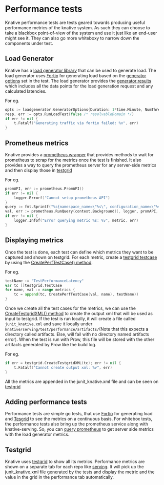 # Performance tests

Knative performance tests are tests geared towards producing useful performance
metrics of the knative system. As such they can choose to take a blackbox
point-of-view of the system and use it just like an end-user might see it. They
can also go more whiteboxy to narrow down the components under test.

## Load Generator

Knative has a [load generator library](https://github.com/knative/test-infra/tree/master/shared/loadgenerator)
that can be used to generate load. The load generator uses [Fortio](https://fortio.org/) for generating load based
on the [generator options](https://github.com/knative/test-infra/blob/master/shared/loadgenerator/loadgenerator.go)
set in the test. The load generator provides the [generator results](https://github.com/knative/test-infra/blob/master/shared/loadgenerator/loadgenerator.go)
which includes all the data points for the load generation request and any calculated latencies.

For eg.

```go
opts := loadgenerator.GeneratorOptions{Duration: 1*time.Minute, NumThreads: 1}
resp, err := opts.RunLoadTest(false /* resolvableDomain */)
if err != nil {
	t.Fatalf("Generating traffic via fortio failed: %v", err)
}
```

## Prometheus metrics

Knative provides a [prometheus wrapper](https://github.com/knative/test-infra/tree/master/shared/prometheus) that
provides methods to wait for prometheus to scrap for the metrics once the test is finished. It also provides a way
to query the prometheus server for any server-side metrics and then display those in [testgrid](#displaying-metrics)

For eg.
```go
promAPI, err := prometheus.PromAPI()
if err != nil {
	logger.Errorf("Cannot setup prometheus API")
}
query := fmt.Sprintf("%s{namespace_name=\"%s\", configuration_name=\"%s\", revision_name=\"%s\"},metric, test.ServingNamespace, names.Config, names.Revision)
val, err := prometheus.RunQuery(context.Background(), logger, promAPI, query)
if err != nil {
	logger.Infof("Error querying metric %s: %v", metric, err)
}
```

## Displaying metrics

Once the test is done, each test can define which metrics they want to be captured and shown on testgrid. For each 
metric, create a [testgrid testcase](https://github.com/knative/test-infra/blob/master/shared/testgrid/testgrid.go) 
by using the [CreatePerfTestCase() method](https://github.com/knative/serving/blob/master/test/performance/performance.go).

For eg.

```go
testName := "TestPerformanceLatency"
var tc []testgrid.TestCase
for name, val := range metrics {
	tc = append(tc, CreatePerfTestCase(val, name), testName))
}
```

Once we create all the test cases for the metrics, we can use the [CreateTestgridXML() method](https://github.com/knative/test-infra/blob/master/shared/testgrid/testgrid.go)
to create the output xml that will be used as input to testgrid. If the test is run locally, it will create a file 
called `junit_knative.xml` and save it locally under `knative/serving/test/performance/artifacts/`(Note that this 
expects a directory called artifacts. Else, will fail with no directory named artifacts error). When the test 
is run with Prow, this file will be stored with the other artifacts generated by Prow like the build log.

For eg.

```go
if err = testgrid.CreateTestgridXML(tc); err != nil {
	t.Fatalf("Cannot create output xml: %v", err)
}
```

All the metrics are appended in the junit_knative.xml file and can be seen on [testgrid](#Testgrid)

## Adding performance tests

Performance tests are simple go tests, that use [Fortio](#load-generator) for generating 
load and [Tesgrid](#displaying-metrics) to see the metrics on a continuous basis. For whitebox tests,
the performance tests also bring up the prometheus service along with knative-serving. So, 
you can [query prometheus](#prometheus-metrics) to get server side metrics with the load 
generator metrics.

## Testgrid

Knative uses [testgrid](https://testgrid.knative.dev) to show all its metrics. Performance metrics are shown on a 
separate tab for each repo like [serving](https://testgrid.knative.dev/knative-serving#performance). It will pick up the
junit_knative.xml file generated by the tests and display the metric and the value in the grid in the performance tab
automatically.


